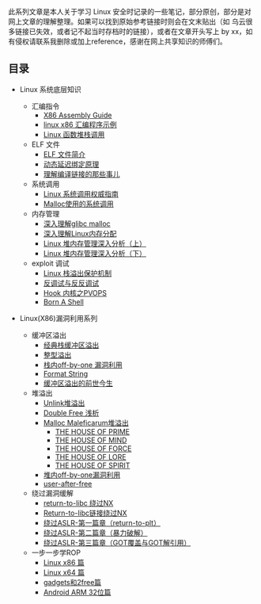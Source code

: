 此系列文章是本人关于学习 Linux 安全时记录的一些笔记，部分原创，部分是对网上文章的理解整理。如果可以找到原始参考链接时则会在文末贴出（如 乌云很多链接已失效，或者记不起当时存档时的链接），或者在文章开头写上 by xx，如有侵权请联系我删除或加上reference，感谢在网上共享知识的师傅们。
## 目录

* Linux 系统底层知识
	- 汇编指令
		- [X86 Assembly Guide](./Linux%20系统底层知识/X86%20Assembly%20Guide.md)
		- [linux x86 汇编程序示例](./Linux%20系统底层知识/linux%20x86%20汇编程序示例.md)
		- [Linux 函数堆栈调用](./Linux%20系统底层知识/Linux%20函数堆栈调用.md)
	- ELF 文件
		- [ELF 文件简介](./Linux%20系统底层知识/ELF%20文件简介.md)
		- [动态延迟绑定原理](./Linux%20系统底层知识/动态延迟绑定原理.md)
		- [理解编译链接的那些事儿](./Linux%20系统底层知识//理解编译链接的那些事儿.md)
	- 系统调用
		- [Linux 系统调用权威指南](./Linux%20系统底层知识/Linux%20系统调用权威指南.md)
		- [Malloc使用的系统调用](./Linux%20系统底层知识/Malloc使用的系统调用.md)
	- 内存管理
		 - [深入理解glibc malloc](./Linux%20系统底层知识/深入理解glibc%20malloc.md)
    	 - [深入理解Linux内存分配](./Linux%20系统底层知识/深入理解Linux内存分配.md)
    	 - [Linux 堆内存管理深入分析（上）](./Linux%20系统底层知识/Linux%20堆内存管理深入分析（上）.md)
    	 - [Linux 堆内存管理深入分析（下）](./Linux%20系统底层知识/Linux%20堆内存管理深入分析（下）.md)
	- exploit 调试
	    - [Linux 栈溢出保护机制](./Linux%20系统底层知识/Linux%20栈溢出保护机制.md)
		- [反调试与反反调试](./Linux%20系统底层知识/反调试与反反调试.md)
	    - [Hook 内核之PVOPS](./Linux%20系统底层知识/Hook%20内核之PVOPS.md)
	    - [Born A Shell](./Linux%20系统底层知识/Born%20A%20Shell.md)
	 
* Linux(X86)漏洞利用系列
	- 缓冲区溢出
		- [经典栈缓冲区溢出](./Linux%20X86%20漏洞利用系列/经典栈缓冲区溢出.md)
		- [整型溢出](./Linux%20X86%20漏洞利用系列/整型溢出.md)
		- [栈内off-by-one 漏洞利用](./Linux%20X86%20漏洞利用系列/栈内off-by-one%20漏洞利用.md)
		- [Format String](./Linux%20X86%20漏洞利用系列/Format%20String.md)
		- [缓冲区溢出的前世今生](./Linux%20X86%20漏洞利用系列/缓冲区溢出的前世今生.md)
	- 堆溢出
		- [Unlink堆溢出](./Linux%20X86%20漏洞利用系列/Unlink堆溢出.md)
		- [Double Free 浅析](./Linux%20X86%20漏洞利用系列/Double%20Free%20浅析.md)  
		- [Malloc Maleficarum堆溢出](./Linux%20X86%20漏洞利用系列/Malloc%20Maleficarum堆溢出.md)
			- [THE HOUSE OF PRIME](./Linux%20X86%20漏洞利用系列/THE%20HOUSE%20OF%20PRIME.md)
			- [THE HOUSE OF MIND](./Linux%20X86%20漏洞利用系列/THE%20HOUSE%20OF%20MIND.md)
			- [THE HOUSE OF FORCE](./Linux%20X86%20漏洞利用系列/THE%20HOUSE%20OF%20FORCE.md)
			- [THE HOUSE OF LORE](./Linux%20X86%20漏洞利用系列/THE%20HOUSE%20OF%20LORE.md)
			- [THE HOUSE OF SPIRIT](./Linux%20X86%20漏洞利用系列/THE%20HOUSE%20OF%20SPIRIT.md)
		- [堆内off-by-one漏洞利用](./Linux%20X86%20漏洞利用系列/堆内off-by-one漏洞利用.md)
		- [user-after-free](./Linux%20X86%20漏洞利用系列/user-after-free.md)
	- 绕过漏洞缓解
		- [return-to-libc 绕过NX](./Linux%20X86%20漏洞利用系列/return-to-libc%20绕过NX.md)
		- [Return-to-libc链接绕过NX](./Linux%20X86%20漏洞利用系列/Return-to-libc链接绕过NX.md)
		- [绕过ASLR-第一篇章（return-to-plt）](./Linux%20X86%20漏洞利用系列/绕过ASLR-第一篇章（return-to-plt）.md)
		- [绕过ASLR-第二篇章（暴力破解）](./Linux%20X86%20漏洞利用系列/绕过ASLR-第二篇章（暴力破解）.md)
		- [绕过ASLR-第三篇章（GOT覆盖与GOT解引用）](./Linux%20X86%20漏洞利用系列/绕过ASLR-第三篇章（GOT覆盖与GOT解引用）.md)
	- 一步一步学ROP
		- [Linux x86 篇](./一步一步学ROP/Linux%20x86%20篇.md)
		- [Linux x64 篇](./一步一步学ROP/Linux%20x84%20篇.md)
		- [gadgets和2free篇](./一步一步学ROP/gadgets和2free%20篇.md)
		- [Android ARM 32位篇](./一步一步学ROP/Android%20ARM%2032位篇.md)
	
